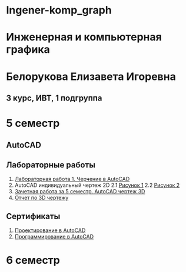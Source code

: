 # Ingener-komp_graph

# Инженерная и компьютерная графика

# Белорукова Елизавета Игоревна 
## 3 курс, ИВТ, 1 подгруппа

# 5 семестр
## AutoCAD

## Лабораторные работы

1. [Лабораторная работа 1. Черчение в AutoCAD](https://github.com/Belorukova/Ingener-komp_graph/blob/master/Belorukova_Obschiy_chertezh_Plitka.dwg)
2. AutoCAD индивидуальный чертеж 2D
2.1 [Рисунок 1](https://github.com/Belorukova/Ingener-komp_graph/blob/master/dj6YZ71Wllo.jpg)
2.2 [Рисунок 2](https://github.com/Belorukova/Ingener-komp_graph/blob/master/t4_5kQcMZFU.jpg)
3. [Зачетная работа за 5 семестр. AutoCAD чертеж 3D](https://github.com/Belorukova/Ingener-komp_graph/blob/master/Belorukova_3D.dwg)
4. [Отчет по 3D чертежу](https://github.com/Belorukova/Ingener-komp_graph/blob/master/Belorukova_3D.docx)

## Сертификаты

1. [Проектирование в AutoCAD](https://github.com/Belorukova/Ingener-komp_graph/blob/master/Проектирование%20autocad.png)
2. [Программирование в AutoCAD](https://github.com/Belorukova/Ingener-komp_graph/blob/master/Программирование%20autocad.png)

# 6 семестр
